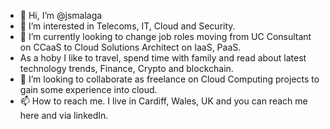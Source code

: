 - 👋 Hi, I’m @jsmalaga
- 👀 I’m interested in Telecoms, IT, Cloud and Security.
- 🌱 I’m currently looking to change job roles moving from UC Consultant on CCaaS to Cloud Solutions Architect on IaaS, PaaS. 
- As a hoby I like to travel, spend time with family and read about latest technology trends, Finance, Crypto and blockchain.
- 💞️ I’m looking to collaborate as freelance on Cloud Computing projects to gain some experience into cloud.
- 📫 How to reach me. I live in Cardiff, Wales, UK and you can reach me here and via linkedIn.

<!---
jsmalaga/jsmalaga is a ✨ special ✨ repository because its `README.md` (this file) appears on your GitHub profile.
You can click the Preview link to take a look at your changes.
--->
